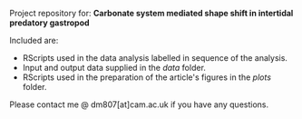 Project repository for: 
**Carbonate system mediated shape shift in intertidal predatory gastropod**

Included are:
- RScripts used in the data analysis labelled in sequence of the analysis.
- Input and output data supplied in the *data* folder.
- RScripts used in the preparation of the article's figures in the *plots* folder.

Please contact me @ dm807[at]cam.ac.uk if you have any questions.

